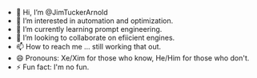 - 👋 Hi, I’m @JimTuckerArnold
- 👀 I’m interested in automation and optimization.
- 🌱 I’m currently learning prompt engineering.
- 💞️ I’m looking to collaborate on efiicient engines. 
- 📫 How to reach me ... still working that out.
- 😄 Pronouns: Xe/Xim for those who know, He/Him for those who don't.
- ⚡ Fun fact: I'm no fun.



